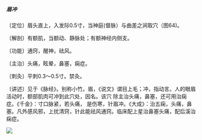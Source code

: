 ##### 眉冲

〔定位〕眉头直上，入发际0.5寸，当神庭(督脉）与曲差之涧取穴（图64)。

〔解剖〕有额肌，当额动、静脉处；有额神经内侧支。

〔功能〕通窍，醒神，祛风。

〔主治〕头痛，眩晕，鼻塞，痫症。

〔刺灸〕平刺0.3〜0.5寸。禁灸。

〔讲述〕见于《脉经》。别称小竹。眉，《说文》谓目上毛；冲，指动言。人的眼眉活动时，额部肌肉可冲到此穴处，因名。该穴 除主治头痛，鼻塞，还可用治痫症。《千金》：寸口脉紧，若头痛， 是伤寒，针眉冲。《大成》：治五痫，头痛，鼻塞。凡外感风邪，上扰清窍，针此能祛风通窍。临床配上星治鼻塞头痛，配后溪治痫症。  

![](img/图64.jpg)
